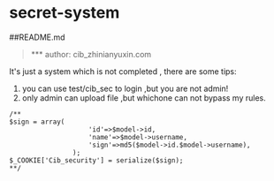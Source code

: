 # secret-system
##README.md
> *** author: cib_zhinianyuxin.com

It's just a system which is not completed , there are some tips:

1. you can use test/cib_sec to login ,but you are not admin!
2. only admin can upload file ,but whichone can not bypass my rules.

```
/**
$sign = array(
                    'id'=>$model->id,
                    'name'=>$model->username,
                    'sign'=>md5($model->id.$model->username),
                );
$_COOKIE['Cib_security'] = serialize($sign);
**/
```
